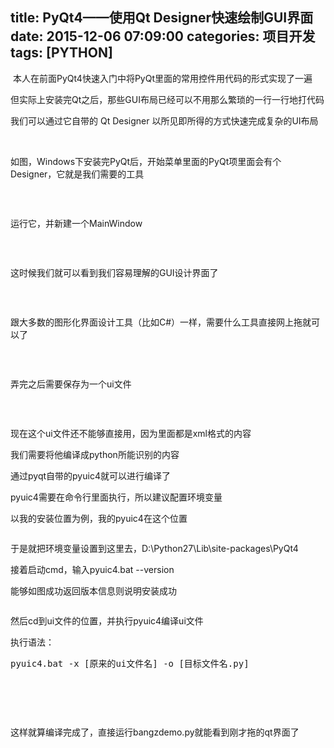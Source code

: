 title: PyQt4——使用Qt Designer快速绘制GUI界面
date: 2015-12-06 07:09:00
categories: 项目开发
tags: [PYTHON]
---
<p>
	&nbsp;本人在前面PyQt4快速入门中将PyQt里面的常用控件用代码的形式实现了一遍
</p>
<p>
	但实际上安装完Qt之后，那些GUI布局已经可以不用那么繁琐的一行一行地打代码
</p>
<p>
	我们可以通过它自带的 Qt Designer 以所见即所得的方式快速完成复杂的UI布局
</p>
<p>
	<br />
</p>
<p>
	如图，Windows下安装完PyQt后，开始菜单里面的PyQt项里面会有个Designer，它就是我们需要的工具
</p>
<p>
	<img src="/images/tp_old/image/20151206/20151206153753_27056.png" alt="" /> 
</p>
<p>
	<br />
</p>
<p>
	运行它，并新建一个MainWindow<!--more-->
</p>
<p>
	<img src="/images/tp_old/image/20151206/20151206154233_86111.png" alt="" /> 
</p>
<p>
	<br />
</p>
<p>
	这时候我们就可以看到我们容易理解的GUI设计界面了
</p>
<p>
	<img src="/images/tp_old/image/20151206/20151206154409_80114.jpg" alt="" /> 
</p>
<p>
	<br />
</p>
<p>
	跟大多数的图形化界面设计工具（比如C#）一样，需要什么工具直接网上拖就可以了
</p>
<p>
	<img src="/images/tp_old/image/20151206/20151206154635_69028.jpg" alt="" /> 
</p>
<p>
	<br />
</p>
<p>
	弄完之后需要保存为一个ui文件
</p>
<p>
	<img src="/images/tp_old/image/20151206/20151206154902_69851.jpg" alt="" /> 
</p>
<p>
	<br />
</p>
<p>
	现在这个ui文件还不能够直接用，因为里面都是xml格式的内容
</p>
<p>
	我们需要将他编译成python所能识别的内容
</p>
<p>
	通过pyqt自带的pyuic4就可以进行编译了
</p>
<p>
	pyuic4需要在命令行里面执行，所以建议配置环境变量
</p>
<p>
	以我的安装位置为例，我的pyuic4在这个位置
</p>
<p>
	<img src="/images/tp_old/image/20151206/20151206155624_51335.png" alt="" /> 
</p>
<p>
	于是就把环境变量设置到这里去，D:\Python27\Lib\site-packages\PyQt4
</p>
<p>
	接着启动cmd，输入pyuic4.bat --version
</p>
<p>
	能够如图成功返回版本信息则说明安装成功
</p>
<p>
	<img src="/images/tp_old/image/20151206/20151206155831_13320.png" alt="" /> 
</p>
<p>
	然后cd到ui文件的位置，并执行pyuic4编译ui文件
</p>
<p>
	执行语法：
</p>
<pre class="brush:ps; toolbar:false;">pyuic4.bat -x [原来的ui文件名] -o [目标文件名.py]</pre>
<p>
	<br />
</p>
<p>
	<img src="/images/tp_old/image/20151206/20151206160142_88797.png" alt="" /> 
</p>
<p>
	<br />
</p>
<p>
	这样就算编译完成了，直接运行bangzdemo.py就能看到刚才拖的qt界面了
</p>
<p>
	<img src="/images/tp_old/image/20151206/20151206160511_67501.png" alt="" /> 
</p>